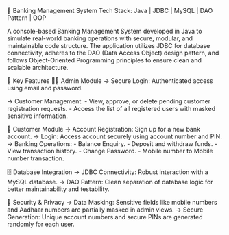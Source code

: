 🏦 Banking Management System
Tech Stack: Java | JDBC | MySQL | DAO Pattern | OOP

A console-based Banking Management System developed in Java to simulate real-world banking operations with secure, modular, and maintainable code structure. The application utilizes JDBC for database connectivity, adheres to the DAO (Data Access Object) design pattern, and follows Object-Oriented Programming principles to ensure clean and scalable architecture.

🔑 Key Features
👨‍💼 Admin Module
-> Secure Login: Authenticated access using email and password.

-> Customer Management:
    - View, approve, or delete pending customer registration requests.
    - Access the list of all registered users with masked sensitive information.

👤 Customer Module
-> Account Registration: Sign up for a new bank account.
-> Login: Access account securely using account number and PIN.
-> Banking Operations:
    - Balance Enquiry.
    - Deposit and withdraw funds.
    - View transaction history.
    - Change Password.
    - Mobile number to Mobile number transaction. 

🗄️ Database Integration
 -> JDBC Connectivity: Robust interaction with a MySQL database.
 -> DAO Pattern: Clean separation of database logic for better maintainability and testability.

🔐 Security & Privacy
-> Data Masking: Sensitive fields like mobile numbers and Aadhaar numbers are partially masked in admin views.
-> Secure Generation: Unique account numbers and secure PINs are generated randomly for each user.

